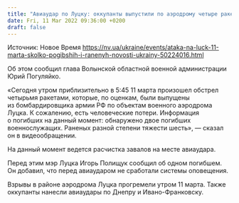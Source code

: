 ```yaml
---
title: "Авиаудар по Луцку: оккупанты выпустили по аэродрому четыре ракеты, двое военных погибли, шесть ранены"
date: Fri, 11 Mar 2022 09:36:00 +0200
draft: false
---
```

Источник: Новое Время https://nv.ua/ukraine/events/ataka-na-luck-11-marta-skolko-pogibshih-i-ranenyh-novosti-ukrainy-50224016.html


 Об этом сообщил глава Волынской областной военной администрации Юрий Погуляйко.

«Сегодня утром приблизительно в 5:45 11 марта произошел обстрел четырьмя ракетами, которые, по оценкам, были выпущены из бомбардировщика армии РФ по объектам военного аэродрома Луцка. К сожалению, есть человеческие потери. Информация о погибших на данный момент: обнаружено двое погибших военнослужащих. Раненых разной степени тяжести шесть», — сказал он в видеообращении.

На данный момент ведется расчистка завалов на месте авиаудара.

Перед этим мэр Луцка Игорь Полищук сообщил об одном погибшем. Он добавил, что перед авиаударом не сработали системы оповещения.

Взрывы в районе аэродрома Луцка прогремели утром 11 марта. Также оккупанты нанесли авиаудары по Днепру и Ивано-Франковску.
